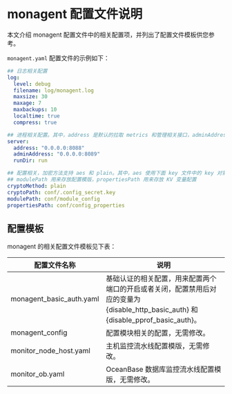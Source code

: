 # monagent 配置文件说明

本文介绍 monagent 配置文件中的相关配置项，并列出了配置文件模板供您参考。

`monagent.yaml` 配置文件的示例如下：

```yaml
## 日志相关配置
log:
  level: debug
  filename: log/monagent.log
  maxsize: 30
  maxage: 7
  maxbackups: 10
  localtime: true
  compress: true

## 进程相关配置。其中，address 是默认的拉取 metrics 和管理相关接口，adminAddress 是 pprof 调试端口。
server:
  address: "0.0.0.0:8088"
  adminAddress: "0.0.0.0:8089"
  runDir: run

## 配置相关，加密方法支持 aes 和 plain。其中，aes 使用下面 key 文件中的 key 对需要加密的配置项进行加密。
## modulePath 用来存放配置模版，propertiesPath 用来存放 KV 变量配置
cryptoMethod: plain
cryptoPath: conf/.config_secret.key
modulePath: conf/module_config
propertiesPath: conf/config_properties
```

## 配置模板

monagent 的相关配置文件模板见下表：

|          配置文件名称          |                                              说明                                               |
|--------------------------|-----------------------------------------------------------------------------------------------|
| monagent_basic_auth.yaml | 基础认证的相关配置，用来配置两个端口的开启或者关闭，配置禁用后对应的变量为 {disable_http_basic_auth} 和 {disable_pprof_basic_auth}。 |
| monagent_config          | 配置模块相关的配置，无需修改。                                                                               |
| monitor_node_host.yaml   | 主机监控流水线配置模版，无需修改。                                                                             |
| monitor_ob.yaml          | OceanBase 数据库监控流水线配置模版，无需修改。                                                                  |
